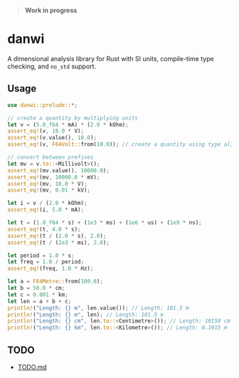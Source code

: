 > **Work in progress**

# danwi

A dimensional analysis library for Rust with SI units, compile-time type
checking, and `no_std` support.

## Usage

```rust
use danwi::prelude::*;

// create a quantity by multiplying units
let v = (5.0_f64 * mA) * (2.0 * kOhm);
assert_eq!(v, 10.0 * V);
assert_eq!(v.value(), 10.0);
assert_eq!(v, F64Volt::from(10.0)); // create a quantity using type alias

// convert between prefixes
let mv = v.to::<Millivolt>();
assert_eq!(mv.value(), 10000.0);
assert_eq!(mv, 10000.0 * mV);
assert_eq!(mv, 10.0 * V);
assert_eq!(mv, 0.01 * kV);

let i = v / (2.0 * kOhm);
assert_eq!(i, 5.0 * mA);

let t = (1.0_f64 * s) + (1e3 * ms) + (1e6 * us) + (1e9 * ns);
assert_eq!(t, 4.0 * s);
assert_eq!(t / (2.0 * s), 2.0);
assert_eq!(t / (2e3 * ms), 2.0);

let period = 1.0 * s;
let freq = 1.0 / period;
assert_eq!(freq, 1.0 * Hz);

let a = F64Metre::from(100.0);
let b = 50.0 * cm;
let c = 0.001 * km;
let len = a + b + c;
println!("Length: {} m", len.value()); // Length: 101.5 m
println!("Length: {} m", len); // Length: 101.5 m
println!("Length: {} cm", len.to::<Centimetre>()); // Length: 10150 cm
println!("Length: {} km", len.to::<Kilometre>()); // Length: 0.1015 m
```

## TODO

- [TODO.md](./TODO.md)
